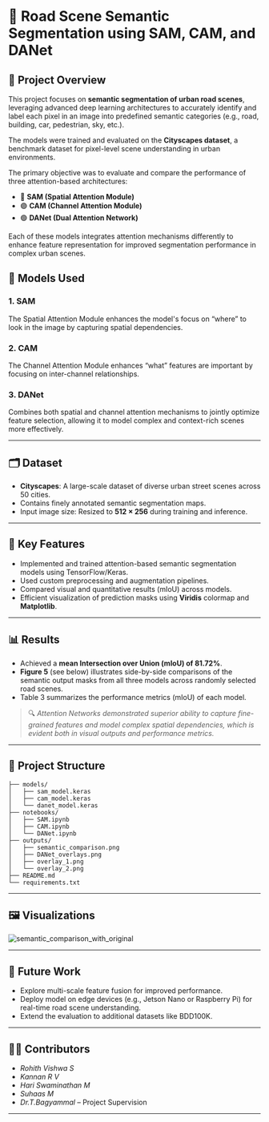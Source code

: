 # 🚦 Road Scene Semantic Segmentation using SAM, CAM, and DANet

## 📌 Project Overview

This project focuses on **semantic segmentation of urban road scenes**, leveraging advanced deep learning architectures to accurately identify and label each pixel in an image into predefined semantic categories (e.g., road, building, car, pedestrian, sky, etc.).

The models were trained and evaluated on the **Cityscapes dataset**, a benchmark dataset for pixel-level scene understanding in urban environments.

The primary objective was to evaluate and compare the performance of three attention-based architectures:

- 🔵 **SAM (Spatial Attention Module)**
- 🟣 **CAM (Channel Attention Module)**
- 🟢 **DANet (Dual Attention Network)**

Each of these models integrates attention mechanisms differently to enhance feature representation for improved segmentation performance in complex urban scenes.


## 🧠 Models Used

### 1. **SAM**

The Spatial Attention Module enhances the model's focus on “where” to look in the image by capturing spatial dependencies.

### 2. **CAM**

The Channel Attention Module enhances “what” features are important by focusing on inter-channel relationships.

### 3. **DANet**

Combines both spatial and channel attention mechanisms to jointly optimize feature selection, allowing it to model complex and context-rich scenes more effectively.

---

## 🗂️ Dataset

* **Cityscapes**: A large-scale dataset of diverse urban street scenes across 50 cities.
* Contains finely annotated semantic segmentation maps.
* Input image size: Resized to **512 × 256** during training and inference.

---

## 🔧 Key Features

* Implemented and trained attention-based semantic segmentation models using TensorFlow/Keras.
* Used custom preprocessing and augmentation pipelines.
* Compared visual and quantitative results (mIoU) across models.
* Efficient visualization of prediction masks using **Viridis** colormap and **Matplotlib**.

---

## 📊 Results

* Achieved a **mean Intersection over Union (mIoU) of 81.72%**.
* **Figure 5** (see below) illustrates side-by-side comparisons of the semantic output masks from all three models across randomly selected road scenes.
* Table 3 summarizes the performance metrics (mIoU) of each model.

> 🔍 *Attention Networks demonstrated superior ability to capture fine-grained features and model complex spatial dependencies, which is evident both in visual outputs and performance metrics.*

---

## 📁 Project Structure

```
├── models/
│   ├── sam_model.keras
│   ├── cam_model.keras
│   └── danet_model.keras
├── notebooks/
│   ├── SAM.ipynb
│   ├── CAM.ipynb
│   └── DANet.ipynb
├── outputs/
│   ├── semantic_comparison.png
│   ├── DANet_overlays.png
│   ├── overlay_1.png
│   └── overlay_2.png
├── README.md
└── requirements.txt
```

---

## 🖼️ Visualizations

![semantic_comparison_with_original](https://github.com/user-attachments/assets/077bd593-b546-47b6-94fa-b7dfeb5bcf0c)


---

## 📌 Future Work

* Explore multi-scale feature fusion for improved performance.
* Deploy model on edge devices (e.g., Jetson Nano or Raspberry Pi) for real-time road scene understanding.
* Extend the evaluation to additional datasets like BDD100K.

---

## 👨‍💻 Contributors

* *Rohith Vishwa S*
* *Kannan R V*
* *Hari Swaminathan M*
* *Suhaas M* 
* *Dr.T.Bagyammal* – Project Supervision

---
